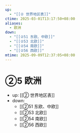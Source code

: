 ```yaml
---
up:
  - "[[② 世界地区表]]"
ctime: 2025-03-01T13:17:50+08:00
aliases:
  - 欧洲
down:
  - "[[②51 东欧、中欧]]"
  - "[[②53 北欧]]"
  - "[[②54 南欧]]"
  - "[[②56 西欧]]"
mtime: 2025-09-09T12:37:05+08:00
---
```


# ②5 欧洲

- up: [[② 世界地区表]]
- down:	
	- [[②51 东欧、中欧]]
	- [[②53 北欧]]
	- [[②54 南欧]]
	- [[②56 西欧]]
	
